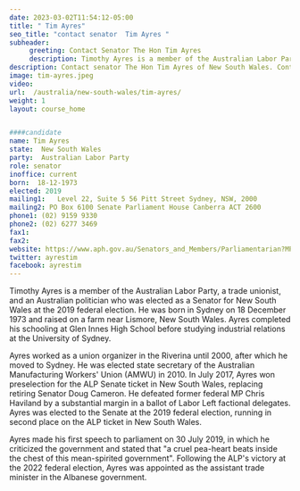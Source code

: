 ```yaml
---
date: 2023-03-02T11:54:12-05:00
title: " Tim Ayres"
seo_title: "contact senator  Tim Ayres "
subheader:
     greeting: Contact Senator The Hon Tim Ayres
     description: Timothy Ayres is a member of the Australian Labor Party, a trade unionist, and an Australian politician who was elected as a Senator for New South Wales at the 2019 federal election. 
description: Contact senator The Hon Tim Ayres of New South Wales. Contact information for The Hon Tim Ayres includes email address, phone number, and mailing address.
image: tim-ayres.jpeg
video:
url:  /australia/new-south-wales/tim-ayres/
weight: 1
layout: course_home


####candidate
name: Tim Ayres
state:	New South Wales
party:	Australian Labor Party
role: senator
inoffice: current
born:  18-12-1973
elected: 2019
mailing1:	Level 22, Suite 5 56 Pitt Street Sydney, NSW, 2000
mailing2: PO Box 6100 Senate Parliament House Canberra ACT 2600
phone1:	(02) 9159 9330
phone2: (02) 6277 3469
fax1:
fax2:
website: https://www.aph.gov.au/Senators_and_Members/Parliamentarian?MPID=16913
twitter: ayrestim
facebook: ayrestim
---
```


Timothy Ayres is a member of the Australian Labor Party, a trade unionist, and an Australian politician who was elected as a Senator for New South Wales at the 2019 federal election. He was born in Sydney on 18 December 1973 and raised on a farm near Lismore, New South Wales. Ayres completed his schooling at Glen Innes High School before studying industrial relations at the University of Sydney.

Ayres worked as a union organizer in the Riverina until 2000, after which he moved to Sydney. He was elected state secretary of the Australian Manufacturing Workers' Union (AMWU) in 2010. In July 2017, Ayres won preselection for the ALP Senate ticket in New South Wales, replacing retiring Senator Doug Cameron. He defeated former federal MP Chris Haviland by a substantial margin in a ballot of Labor Left factional delegates. Ayres was elected to the Senate at the 2019 federal election, running in second place on the ALP ticket in New South Wales.

Ayres made his first speech to parliament on 30 July 2019, in which he criticized the government and stated that "a cruel pea-heart beats inside the chest of this mean-spirited government". Following the ALP's victory at the 2022 federal election, Ayres was appointed as the assistant trade minister in the Albanese government.